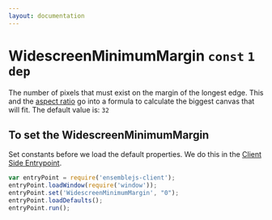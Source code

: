 ```yaml
---
layout: documentation
---
```


# WidescreenMinimumMargin `const` `1` `dep`

The number of pixels that must exist on the margin of the longest edge. This and the [aspect ratio](AspectRatio.html) go into a formula to calculate the biggest canvas that will fit. The default value is: `32`

## To set the WidescreenMinimumMargin
Set constants before we load the default properties. We do this in the [Client Side Entrypoint](/docs/guides/client-side-entrypoint.html).

~~~javascript
var entryPoint = require('ensemblejs-client');
entryPoint.loadWindow(require('window'));
entryPoint.set('WidescreenMinimumMargin', "0");
entryPoint.loadDefaults();
entryPoint.run();
~~~